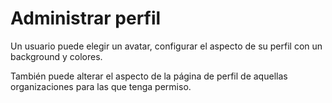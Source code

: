 Administrar perfil
==================

Un usuario puede elegir un avatar, configurar el aspecto de su perfil con un background y colores.

También puede alterar el aspecto de la página de perfil de aquellas organizaciones para las que tenga permiso.
